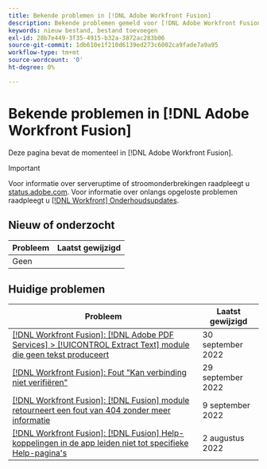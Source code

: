 ```yaml
---
title: Bekende problemen in [!DNL Adobe Workfront Fusion]
description: Bekende problemen gemeld voor [!DNL Adobe Workfront Fusion]
keywords: nieuw bestand, bestand toevoegen
exl-id: 28b7e449-3f35-4915-b32a-3872ac283b06
source-git-commit: 1db610e1f210d6139ed273c6002ca9fade7a9a95
workflow-type: tm+mt
source-wordcount: '0'
ht-degree: 0%

---
```


# Bekende problemen in [!DNL Adobe Workfront Fusion]

Deze pagina bevat de momenteel in [!DNL Adobe Workfront Fusion].

>[!IMPORTANT]
>
>Voor informatie over serveruptime of stroomonderbrekingen raadpleegt u [status.adobe.com](https://status.adobe.com). Voor informatie over onlangs opgeloste problemen raadpleegt u [[!DNL Workfront] Onderhoudsupdates](../maintenance/current-updates.md).

## Nieuw of onderzocht

| **Probleem** | **Laatst gewijzigd** |
|-----------------------------------------------------------------------------------|-------------------|
| Geen |  |

## Huidige problemen

| **Probleem** | **Laatst gewijzigd** |
|-----------------------------------------------------------------------------------|-------------------|
| [[!DNL Workfront Fusion]: [!DNL Adobe PDF Services] > [!UICONTROL Extract Text] module die geen tekst produceert](known-issues-workfront-fusion/fusion-pdf-extract-text.md) | 30 september 2022 |
| [[!DNL Workfront Fusion]: Fout &quot;Kan verbinding niet verifiëren&quot;](known-issues-workfront-fusion/fusion-401-error-must-reauthenicate-connection.md) | 29 september 2022 |
| [[!DNL Workfront Fusion]: [!DNL Fusion] module retourneert een fout van 404 zonder meer informatie](known-issues-workfront-fusion/fusion-404-error-no-description.md) | 9 september 2022 |
| [[!DNL Workfront Fusion]: [!DNL Fusion] Help-koppelingen in de app leiden niet tot specifieke Help-pagina&#39;s](known-issues-workfront-fusion/help-links-in-modules-not-working.md) | 2 augustus 2022 |
